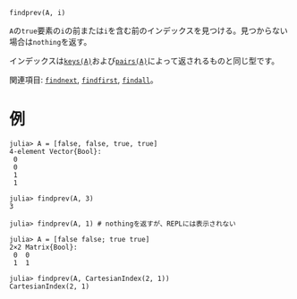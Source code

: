 ```
findprev(A, i)
```

`A`の`true`要素の`i`の前または`i`を含む前のインデックスを見つける。見つからない場合は`nothing`を返す。

インデックスは[`keys(A)`](@ref)および[`pairs(A)`](@ref)によって返されるものと同じ型です。

関連項目: [`findnext`](@ref), [`findfirst`](@ref), [`findall`](@ref)。

# 例

```jldoctest
julia> A = [false, false, true, true]
4-element Vector{Bool}:
 0
 0
 1
 1

julia> findprev(A, 3)
3

julia> findprev(A, 1) # nothingを返すが、REPLには表示されない

julia> A = [false false; true true]
2×2 Matrix{Bool}:
 0  0
 1  1

julia> findprev(A, CartesianIndex(2, 1))
CartesianIndex(2, 1)
```
